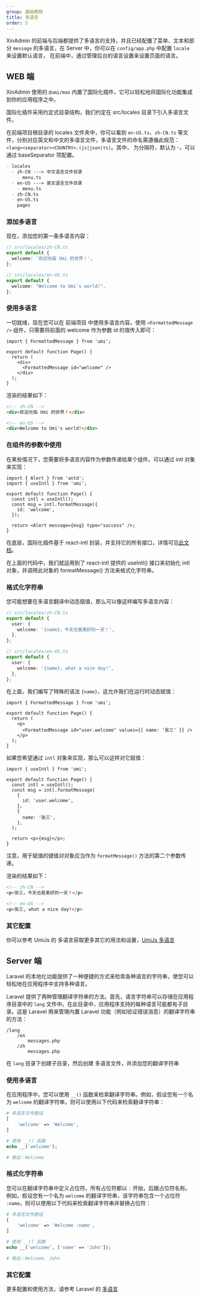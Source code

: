 ```yaml
---
group: 基础教程
title: 多语言
order: 5
---
```


XinAdmin 的前端与后端都提供了多语言的支持，并且已经配置了菜单、文本和部分 `message` 的多语言，在 Server 中，你可以在 `config/app.php` 中配置 `locale` 来设置默认语言，
在前端中，通过管理后台的语言设置来设置页面的语言。

## WEB 端

XinAdmin 使用的 `@umi/max` 内置了国际化插件，它可以轻松地将国际化功能集成到你的应用程序之中。

国际化插件采用约定式目录结构，我们约定在 src/locales 目录下引入多语言文件。

在前端项目根目录的 locales 文件夹中，你可以看到 `en-US.ts`、`zh-CN.ts` 等文件，分别对应英文和中文的多语言文件，多语言文件的命名需遵循此规范：
`<lang><separator><COUNTRY>.(js|json|ts)`。其中，<separator> 为分隔符，默认为 -，可以通过 baseSeparator 项配置。

```markdown
- locales
  - zh-CN ---> 中文语言文件目录
    - menu.ts
  - en-US ---> 英文语言文件目录
    - menu.ts
  - zh-CN.ts
  - en-US.ts
    pages
```

### 添加多语言

现在，添加您的第一条多语言内容：

```typescript | pure
// src/locales/zh-CN.ts
export default {
  welcome: '欢迎光临 Umi 的世界！',
};

// src/locales/en-US.ts
export default {
  welcome: "Welcome to Umi's world!",
};
```

### 使用多语言

一切就绪，现在您可以在 前端项目 中使用多语言内容。使用 `<FormattedMessage />` 组件，只需要将前面的 welcome 作为参数 id 的值传入即可：

```tsx | pure
import { FormattedMessage } from 'umi';

export default function Page() {
  return (
    <div>
      <FormattedMessage id="welcome" />
    </div>
  );
}
```

渲染的结果如下：

```html
<!-- zh-CN -->
<div>欢迎光临 Umi 的世界！</div>

<!-- en-US -->
<div>Welcome to Umi's world!</div>
```

### 在组件的参数中使用

在某些情况下，您需要将多语言内容作为参数传递给某个组件。可以通过 intl 对象来实现：

```tsx | pure
import { Alert } from 'antd';
import { useIntl } from 'umi';

export default function Page() {
  const intl = useIntl();
  const msg = intl.formatMessage({
    id: 'welcome',
  });

  return <Alert message={msg} type="success" />;
}
```

在底层，国际化插件基于 react-intl 封装，并支持它的所有接口，详情可见[此文档](https://github.com/formatjs/formatjs/blob/main/website/docs/react-intl/api.md)。

在上面的代码中，我们就运用到了 react-intl 提供的 useIntl() 接口来初始化 intl 对象，并调用此对象的 formatMessage() 方法来格式化字符串。

### 格式化字符串

您可能想要在多语言翻译中动态插值，那么可以像这样编写多语言内容：

```ts
// src/locales/zh-CN.ts
export default {
  user: {
    welcome: '{name}，今天也是美好的一天！',
  },
};
```

```ts
// src/locales/en-US.ts
export default {
  user: {
    welcome: '{name}, what a nice day!',
  },
};
```

在上面，我们编写了特殊的语法 `{name}`，这允许我们在运行时动态赋值：

```tsx | pure
import { FormattedMessage } from 'umi';

export default function Page() {
  return (
    <p>
      <FormattedMessage id="user.welcome" values={{ name: '张三' }} />
    </p>
  );
}
```

如果您希望通过 `intl` 对象来实现，那么可以这样对它赋值：

```tsx | pure
import { useIntl } from 'umi';

export default function Page() {
  const intl = useIntl();
  const msg = intl.formatMessage(
    {
      id: 'user.welcome',
    },
    {
      name: '张三',
    },
  );

  return <p>{msg}</p>;
}
```

注意，用于赋值的键值对对象应当作为 `formatMessage()` 方法的第二个参数传递。

渲染的结果如下：

```html
<!-- zh-CN -->
<p>张三，今天也是美好的一天！</p>

<!-- en-US -->
<p>张三, what a nice day!</p>
```

### 其它配置

你可以参考 UmiJs 的 多语言获取更多其它的用法和设置，[UmiJs 多语言](https://umijs.org/docs/max/i18n)

## Server 端

Laravel 的本地化功能提供了一种便捷的方式来检索各种语言的字符串，使您可以轻松地在应用程序中支持多种语言。

Laravel 提供了两种管理翻译字符串的方法。首先，语言字符串可以存储在应用程序目录中的 `lang` 文件中。在此目录中，应用程序支持的每种语言可能都有子目录。这是 Laravel 用来管理内置 Laravel 功能（例如验证错误消息）的翻译字符串的方法：

```text
/lang
    /en
        messages.php
    /zh
        messages.php
```

在 `lang` 目录下创建子目录，然后创建 多语言文件，并添加您的翻译字符串

### 使用多语言

在应用程序中，您可以使用 `__()` 函数来检索翻译字符串。例如，假设您有一个名为 `welcome` 的翻译字符串，则可以使用以下代码来检索翻译字符串：

```php
# 多语言文件数组
[
    'welcome' => 'Welcome',
]

# 使用 __() 函数
echo __('welcome');

# 输出：Welcome

```

### 格式化字符串

您可以在翻译字符串中定义占位符。所有占位符都以 `:` 开始，后跟占位符名称。
例如，假设您有一个名为 `welcome` 的翻译字符串，该字符串包含一个占位符 `:name`，则可以使用以下代码来检索翻译字符串并替换占位符：

```php
# 多语言文件数组
[
    'welcome' => 'Welcome :name',
]

# 使用 __() 函数
echo __('welcome', ['name' => 'John']);

# 输出：Welcome, John
```

### 其它配置

更多配置和使用方法，请参考 Laravel 的 [多语言](https://laravel.com/docs/12.x/localization)
